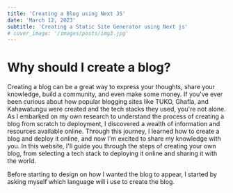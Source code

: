```yaml
---
title: 'Creating a Blog using Next JS'
date: 'March 12, 2023'
subtitle: 'Creating a Static Site Generator using Next js'
# cover_image: '/images/posts/img3.jpg'
---
```

# Why should I create a blog?
Creating a blog can be a great way to express your thoughts, share your knowledge, build a community, and even make some money. If you've ever been curious about how popular blogging sites like TUKO, Ghafla, and Kahawatungu were created and the tech stacks they used, you're not alone. As I embarked on my own research to understand the process of creating a blog from scratch to deployment, I discovered a wealth of information and resources available online. Through this journey, I learned how to create a blog and deploy it online, and now I'm excited to share my knowledge with you. In this website, I'll guide you through the steps of creating your own blog, from selecting a tech stack to deploying it online and sharing it with the world.

Before starting to design on how I wanted the blog to appear, I started by asking myself which language will i use to create the blog.

 